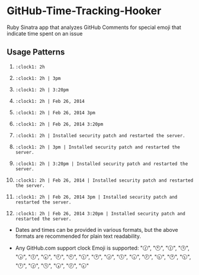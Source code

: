 GitHub-Time-Tracking-Hooker
===========================

Ruby Sinatra app that analyzes GitHub Comments for special emoji that indicate time spent on an issue



## Usage Patterns


1. `:clock1: 2h`

2. `:clock1: 2h | 3pm`

3. `:clock1: 2h | 3:20pm`

4. `:clock1: 2h | Feb 26, 2014`

5. `:clock1: 2h | Feb 26, 2014 3pm`

6. `:clock1: 2h | Feb 26, 2014 3:20pm`

7. `:clock1: 2h | Installed security patch and restarted the server.`

8. `:clock1: 2h | 3pm | Installed security patch and restarted the server.`

9. `:clock1: 2h | 3:20pm | Installed security patch and restarted the server.`

10. `:clock1: 2h | Feb 26, 2014 | Installed security patch and restarted the server.`

11. `:clock1: 2h | Feb 26, 2014 3pm | Installed security patch and restarted the server.`

12. `:clock1: 2h | Feb 26, 2014 3:20pm | Installed security patch and restarted the server.`


- Dates and times can be provided in various formats, but the above formats are recommended for plain text readability.

- Any GitHub.com support clock Emoji is supported:
":clock130:", ":clock11:", ":clock1230:", ":clock3:", ":clock430:", ":clock6:", ":clock730:", ":clock9:", ":clock10:", ":clock1130:", ":clock2:", ":clock330:", ":clock5:", ":clock630:", ":clock8:", ":clock930:", ":clock1:", ":clock1030:", ":clock12:", ":clock230:", ":clock4:", ":clock530:", ":clock7:", ":clock830:"


